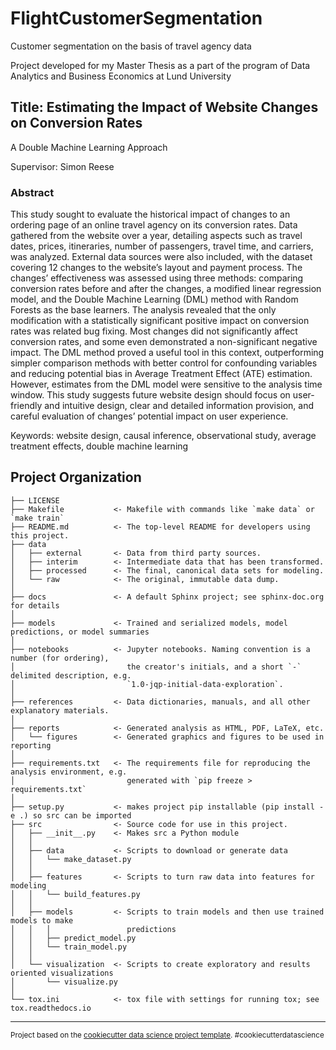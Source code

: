 FlightCustomerSegmentation
==============================

Customer segmentation on the basis of travel agency data

Project developed for my Master Thesis as a part of the program of Data Analytics and Business Economics at Lund University


## Title: Estimating the Impact of Website Changes on Conversion Rates
A Double Machine Learning Approach

Supervisor: Simon Reese

### Abstract
This study sought to evaluate the historical impact of changes to an ordering page of an online travel agency on its conversion rates. Data gathered from the website over a year, detailing aspects such as travel dates, prices, itineraries, number of passengers, travel time, and carriers, was analyzed. External data sources were also included, with the dataset covering 12 changes to the website’s layout and payment process. The changes’ effectiveness was assessed using three methods: comparing conversion rates before and after the changes, a modified linear regression model, and the Double Machine Learning (DML) method with Random Forests as the base learners. The analysis revealed that the only modification with a statistically significant positive impact on conversion rates was related bug fixing. Most changes did not significantly affect conversion rates, and some even demonstrated a non-significant negative impact. The DML method proved a useful tool in this context, outperforming simpler comparison methods with better control for confounding variables and reducing potential bias in Average Treatment Effect (ATE) estimation. However, estimates from the DML model were sensitive to the analysis time window. This study suggests future website design should focus on user-friendly and intuitive design, clear and detailed information provision, and careful evaluation of changes’ potential impact on user experience.

Keywords: website design, causal inference, observational study, average treatment effects, double machine learning


Project Organization
------------

    ├── LICENSE
    ├── Makefile           <- Makefile with commands like `make data` or `make train`
    ├── README.md          <- The top-level README for developers using this project.
    ├── data
    │   ├── external       <- Data from third party sources.
    │   ├── interim        <- Intermediate data that has been transformed.
    │   ├── processed      <- The final, canonical data sets for modeling.
    │   └── raw            <- The original, immutable data dump.
    │
    ├── docs               <- A default Sphinx project; see sphinx-doc.org for details
    │
    ├── models             <- Trained and serialized models, model predictions, or model summaries
    │
    ├── notebooks          <- Jupyter notebooks. Naming convention is a number (for ordering),
    │                         the creator's initials, and a short `-` delimited description, e.g.
    │                         `1.0-jqp-initial-data-exploration`.
    │
    ├── references         <- Data dictionaries, manuals, and all other explanatory materials.
    │
    ├── reports            <- Generated analysis as HTML, PDF, LaTeX, etc.
    │   └── figures        <- Generated graphics and figures to be used in reporting
    │
    ├── requirements.txt   <- The requirements file for reproducing the analysis environment, e.g.
    │                         generated with `pip freeze > requirements.txt`
    │
    ├── setup.py           <- makes project pip installable (pip install -e .) so src can be imported
    ├── src                <- Source code for use in this project.
    │   ├── __init__.py    <- Makes src a Python module
    │   │
    │   ├── data           <- Scripts to download or generate data
    │   │   └── make_dataset.py
    │   │
    │   ├── features       <- Scripts to turn raw data into features for modeling
    │   │   └── build_features.py
    │   │
    │   ├── models         <- Scripts to train models and then use trained models to make
    │   │   │                 predictions
    │   │   ├── predict_model.py
    │   │   └── train_model.py
    │   │
    │   └── visualization  <- Scripts to create exploratory and results oriented visualizations
    │       └── visualize.py
    │
    └── tox.ini            <- tox file with settings for running tox; see tox.readthedocs.io


--------

<p><small>Project based on the <a target="_blank" href="https://drivendata.github.io/cookiecutter-data-science/">cookiecutter data science project template</a>. #cookiecutterdatascience</small></p>
